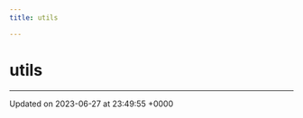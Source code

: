 ```yaml
---
title: utils

---
```


# utils








-------------------------------

Updated on 2023-06-27 at 23:49:55 +0000